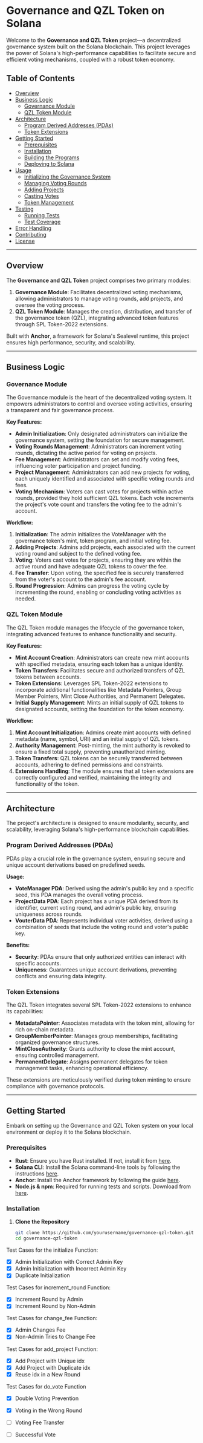# Governance and QZL Token on Solana

Welcome to the **Governance and QZL Token** project—a decentralized governance system built on the Solana blockchain. This project leverages the power of Solana's high-performance capabilities to facilitate secure and efficient voting mechanisms, coupled with a robust token economy.

## Table of Contents

- [Overview](#overview)
- [Business Logic](#business-logic)
  - [Governance Module](#governance-module)
  - [QZL Token Module](#qzl-token-module)
- [Architecture](#architecture)
  - [Program Derived Addresses (PDAs)](#program-derived-addresses-pdas)
  - [Token Extensions](#token-extensions)
- [Getting Started](#getting-started)
  - [Prerequisites](#prerequisites)
  - [Installation](#installation)
  - [Building the Programs](#building-the-programs)
  - [Deploying to Solana](#deploying-to-solana)
- [Usage](#usage)
  - [Initializing the Governance System](#initializing-the-governance-system)
  - [Managing Voting Rounds](#managing-voting-rounds)
  - [Adding Projects](#adding-projects)
  - [Casting Votes](#casting-votes)
  - [Token Management](#token-management)
- [Testing](#testing)
  - [Running Tests](#running-tests)
  - [Test Coverage](#test-coverage)
- [Error Handling](#error-handling)
- [Contributing](#contributing)
- [License](#license)

---

## Overview

The **Governance and QZL Token** project comprises two primary modules:

1. **Governance Module**: Facilitates decentralized voting mechanisms, allowing administrators to manage voting rounds, add projects, and oversee the voting process.
2. **QZL Token Module**: Manages the creation, distribution, and transfer of the governance token (QZL), integrating advanced token features through SPL Token-2022 extensions.

Built with **Anchor**, a framework for Solana's Sealevel runtime, this project ensures high performance, security, and scalability.

---

## Business Logic

### Governance Module

The Governance module is the heart of the decentralized voting system. It empowers administrators to control and oversee voting activities, ensuring a transparent and fair governance process.

**Key Features:**

- **Admin Initialization**: Only designated administrators can initialize the governance system, setting the foundation for secure management.
- **Voting Rounds Management**: Administrators can increment voting rounds, dictating the active period for voting on projects.
- **Fee Management**: Administrators can set and modify voting fees, influencing voter participation and project funding.
- **Project Management**: Administrators can add new projects for voting, each uniquely identified and associated with specific voting rounds and fees.
- **Voting Mechanism**: Voters can cast votes for projects within active rounds, provided they hold sufficient QZL tokens. Each vote increments the project's vote count and transfers the voting fee to the admin's account.

**Workflow:**

1. **Initialization**: The admin initializes the VoteManager with the governance token's mint, token program, and initial voting fee.
2. **Adding Projects**: Admins add projects, each associated with the current voting round and subject to the defined voting fee.
3. **Voting**: Voters cast votes for projects, ensuring they are within the active round and have adequate QZL tokens to cover the fee.
4. **Fee Transfer**: Upon voting, the specified fee is securely transferred from the voter's account to the admin's fee account.
5. **Round Progression**: Admins can progress the voting cycle by incrementing the round, enabling or concluding voting activities as needed.

### QZL Token Module

The QZL Token module manages the lifecycle of the governance token, integrating advanced features to enhance functionality and security.

**Key Features:**

- **Mint Account Creation**: Administrators can create new mint accounts with specified metadata, ensuring each token has a unique identity.
- **Token Transfers**: Facilitates secure and authorized transfers of QZL tokens between accounts.
- **Token Extensions**: Leverages SPL Token-2022 extensions to incorporate additional functionalities like Metadata Pointers, Group Member Pointers, Mint Close Authorities, and Permanent Delegates.
- **Initial Supply Management**: Mints an initial supply of QZL tokens to designated accounts, setting the foundation for the token economy.

**Workflow:**

1. **Mint Account Initialization**: Admins create mint accounts with defined metadata (name, symbol, URI) and an initial supply of QZL tokens.
2. **Authority Management**: Post-minting, the mint authority is revoked to ensure a fixed total supply, preventing unauthorized minting.
3. **Token Transfers**: QZL tokens can be securely transferred between accounts, adhering to defined permissions and constraints.
4. **Extensions Handling**: The module ensures that all token extensions are correctly configured and verified, maintaining the integrity and functionality of the token.

---

## Architecture

The project's architecture is designed to ensure modularity, security, and scalability, leveraging Solana's high-performance blockchain capabilities.

### Program Derived Addresses (PDAs)

PDAs play a crucial role in the governance system, ensuring secure and unique account derivations based on predefined seeds.

**Usage:**

- **VoteManager PDA**: Derived using the admin's public key and a specific seed, this PDA manages the overall voting process.
- **ProjectData PDA**: Each project has a unique PDA derived from its identifier, current voting round, and admin's public key, ensuring uniqueness across rounds.
- **VouterData PDA**: Represents individual voter activities, derived using a combination of seeds that include the voting round and voter's public key.

**Benefits:**

- **Security**: PDAs ensure that only authorized entities can interact with specific accounts.
- **Uniqueness**: Guarantees unique account derivations, preventing conflicts and ensuring data integrity.

### Token Extensions

The QZL Token integrates several SPL Token-2022 extensions to enhance its capabilities:

- **MetadataPointer**: Associates metadata with the token mint, allowing for rich on-chain metadata.
- **GroupMemberPointer**: Manages group memberships, facilitating organized governance structures.
- **MintCloseAuthority**: Grants authority to close the mint account, ensuring controlled management.
- **PermanentDelegate**: Assigns permanent delegates for token management tasks, enhancing operational efficiency.

These extensions are meticulously verified during token minting to ensure compliance with governance protocols.

---

## Getting Started

Embark on setting up the Governance and QZL Token system on your local environment or deploy it to the Solana blockchain.

### Prerequisites

- **Rust**: Ensure you have Rust installed. If not, install it from [here](https://www.rust-lang.org/tools/install).
- **Solana CLI**: Install the Solana command-line tools by following the instructions [here](https://docs.solana.com/cli/install-solana-cli-tools).
- **Anchor**: Install the Anchor framework by following the guide [here](https://project-serum.github.io/anchor/getting-started/installation.html).
- **Node.js & npm**: Required for running tests and scripts. Download from [here](https://nodejs.org/).

### Installation

1. **Clone the Repository**

   ```bash
   git clone https://github.com/yourusername/governance-qzl-token.git
   cd governance-qzl-token

Test Cases for the initialize Function:
- [x] Admin Initialization with Correct Admin Key
- [x] Admin Initialization with Incorrect Admin Key
- [x] Duplicate Initialization

Test Cases for increment_round Function:
- [x] Increment Round by Admin
- [x] Increment Round by Non-Admin

Test Cases for change_fee Function:
- [x] Admin Changes Fee
- [x] Non-Admin Tries to Change Fee

Test Cases for add_project Function:
- [x] Add Project with Unique idx
- [x] Add Project with Duplicate idx
- [x] Reuse idx in a New Round

Test Cases for do_vote Function
- [x] Double Voting Prevention
- [x] Voting in the Wrong Round
- [ ] Voting Fee Transfer
- [ ] Successful Vote

